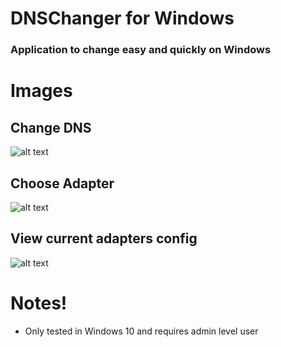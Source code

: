 # DNSChanger for Windows
### Application to change easy and quickly on Windows

# Images

## Change DNS
![alt text](https://joaquimmagalhaes.pt/IMG_1.png "Change DNS")

## Choose Adapter
![alt text](https://joaquimmagalhaes.pt/IMG_2.jpg "View Adapters")

## View current adapters config
![alt text](https://joaquimmagalhaes.pt/IMG_3.png "View Servers")


# Notes!
* Only tested in Windows 10 and requires admin level user
